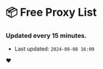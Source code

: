 # :package: Free Proxy List
### Updated every 15 minutes.

- Last updated: `2024-09-08 16:09`

:heart:
